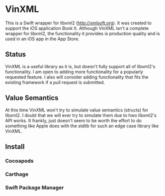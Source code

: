 # VinXML
This is a Swift wrapper for libxml2 (http://xmlsoft.org).  It was created to support the
iOS application Book It.  Although VinXML isn't a complete wrapper for libxml2, the functionality
it provides is production quality and is used in an iOS app in the App Store.

## Status
VinXML is a useful library as it is, but doesn't fully support all of libxml2's functionality.  I 
am open to adding more functionality for a popularly requested feature.  I also will consider adding
functionality that fits the existing framework if a pull request is submitted.

## Value Semantics
At this time VinXML won't try to simulate value semantics (structs) for libxml2.  I doubt that 
we will ever try to simulate them due to hwo libxml2's API works.  It frankly, just doesn't
seem to be worth the effort to do something like Apple does with the stdlib for such an
edge case library like VinXML.

## Install

### Cocoapods

### Carthage

### Swift Package Manager
